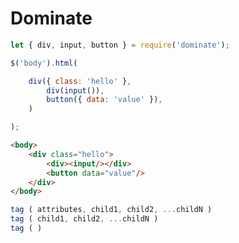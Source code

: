 Dominate
========

```javascript
let { div, input, button } = require('dominate');

$('body').html(

    div({ class: 'hello' },
        div(input()),
        button({ data: 'value' }),
    )

);
```

```html
<body>
    <div class="hello">
        <div><input/></div>
        <button data="value"/>
    </div>
</body>
```

```javascript
tag ( attributes, child1, child2, ...childN )
tag ( child1, child2, ...childN )
tag ( )
```

